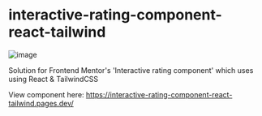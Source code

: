 # interactive-rating-component-react-tailwind

![image](https://user-images.githubusercontent.com/14060724/215900500-32f1e964-46c6-4fd0-a3d3-4cff6b0a5693.png)


Solution for Frontend Mentor's 'Interactive rating component' which uses using React &amp; TailwindCSS

View component here: https://interactive-rating-component-react-tailwind.pages.dev/
